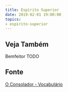 ```yaml
---
title: Espírito Superior
date: 2019-02-01 19:00:00
topics:
- espirito-superior
---
```





## Veja Também
Bemfeitor
TODO

## Fonte
[O Consolador - Vocabulário](http://www.oconsolador.com.br/linkfixo/vocabulario/principal.html)


